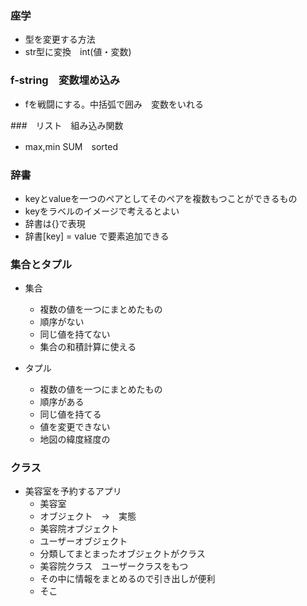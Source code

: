 ### 座学
- 型を変更する方法
- str型に変換　int(値・変数)

### f-string　変数埋め込み
- fを戦闘にする。中括弧で囲み　変数をいれる

###　リスト　組み込み関数
- max,min SUM　sorted

### 辞書
- keyとvalueを一つのペアとしてそのペアを複数もつことができるもの
- keyをラベルのイメージで考えるとよい
- 辞書は{}で表現
- 辞書[key] = value で要素追加できる

### 集合とタプル
- 集合
  - 複数の値を一つにまとめたもの
  - 順序がない
  - 同じ値を持てない
  - 集合の和積計算に使える
  
- タプル
  - 複数の値を一つにまとめたもの
  - 順序がある
  - 同じ値を持てる
  - 値を変更できない
  - 地図の緯度経度の


### クラス
- 美容室を予約するアプリ
  - 美容室
  - オブジェクト　→　実態
  - 美容院オブジェクト
  - ユーザーオブジェクト
  - 分類してまとまったオブジェクトがクラス
  - 美容院クラス　ユーザークラスをもつ
  - その中に情報をまとめるので引き出しが便利
  - そこ
